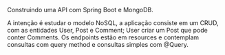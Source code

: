 Construindo uma API com Spring Boot e MongoDB.

A intenção é estudar o modelo NoSQL, a aplicação consiste em um CRUD, com as entidades User, Post e Comment; User criar um Post que pode conter Comments.
Os endpoints estão em resources e contemplam consultas com query method e consultas simples com @Query.
